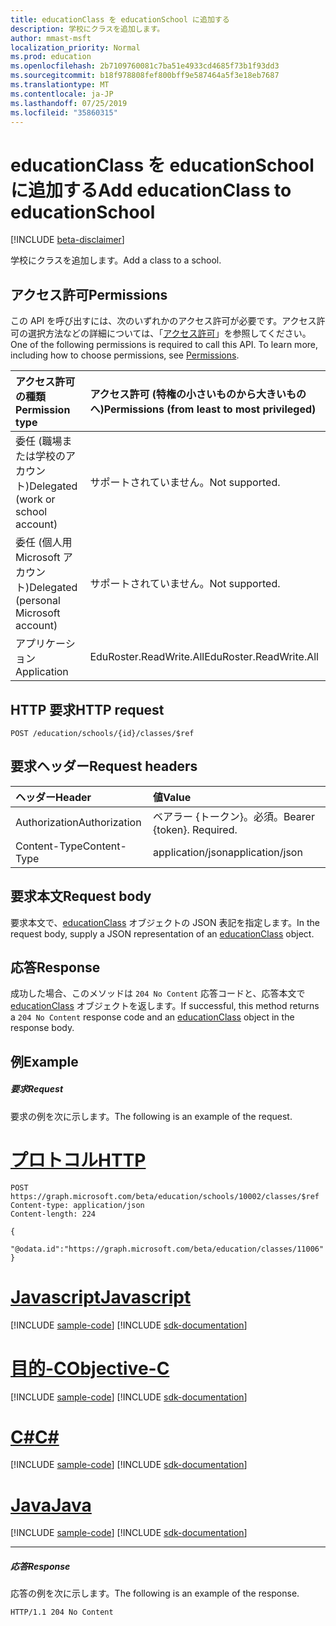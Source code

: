 ```yaml
---
title: educationClass を educationSchool に追加する
description: 学校にクラスを追加します。
author: mmast-msft
localization_priority: Normal
ms.prod: education
ms.openlocfilehash: 2b7109760081c7ba51e4933cd4685f73b1f93dd3
ms.sourcegitcommit: b18f978808fef800bff9e587464a5f3e18eb7687
ms.translationtype: MT
ms.contentlocale: ja-JP
ms.lasthandoff: 07/25/2019
ms.locfileid: "35860315"
---
```

# <a name="add-educationclass-to-educationschool"></a><span data-ttu-id="d497b-103">educationClass を educationSchool に追加する</span><span class="sxs-lookup"><span data-stu-id="d497b-103">Add educationClass to educationSchool</span></span>

[!INCLUDE [beta-disclaimer](../../includes/beta-disclaimer.md)]

<span data-ttu-id="d497b-104">学校にクラスを追加します。</span><span class="sxs-lookup"><span data-stu-id="d497b-104">Add a class to a school.</span></span>

## <a name="permissions"></a><span data-ttu-id="d497b-105">アクセス許可</span><span class="sxs-lookup"><span data-stu-id="d497b-105">Permissions</span></span>
<span data-ttu-id="d497b-p101">この API を呼び出すには、次のいずれかのアクセス許可が必要です。アクセス許可の選択方法などの詳細については、「[アクセス許可](/graph/permissions-reference)」を参照してください。</span><span class="sxs-lookup"><span data-stu-id="d497b-p101">One of the following permissions is required to call this API. To learn more, including how to choose permissions, see [Permissions](/graph/permissions-reference).</span></span>

|<span data-ttu-id="d497b-108">アクセス許可の種類</span><span class="sxs-lookup"><span data-stu-id="d497b-108">Permission type</span></span>      | <span data-ttu-id="d497b-109">アクセス許可 (特権の小さいものから大きいものへ)</span><span class="sxs-lookup"><span data-stu-id="d497b-109">Permissions (from least to most privileged)</span></span>              |
|:--------------------|:---------------------------------------------------------|
|<span data-ttu-id="d497b-110">委任 (職場または学校のアカウント)</span><span class="sxs-lookup"><span data-stu-id="d497b-110">Delegated (work or school account)</span></span> |  <span data-ttu-id="d497b-111">サポートされていません。</span><span class="sxs-lookup"><span data-stu-id="d497b-111">Not supported.</span></span>  |
|<span data-ttu-id="d497b-112">委任 (個人用 Microsoft アカウント)</span><span class="sxs-lookup"><span data-stu-id="d497b-112">Delegated (personal Microsoft account)</span></span> |  <span data-ttu-id="d497b-113">サポートされていません。</span><span class="sxs-lookup"><span data-stu-id="d497b-113">Not supported.</span></span>  |
|<span data-ttu-id="d497b-114">アプリケーション</span><span class="sxs-lookup"><span data-stu-id="d497b-114">Application</span></span> | <span data-ttu-id="d497b-115">EduRoster.ReadWrite.All</span><span class="sxs-lookup"><span data-stu-id="d497b-115">EduRoster.ReadWrite.All</span></span> | 

## <a name="http-request"></a><span data-ttu-id="d497b-116">HTTP 要求</span><span class="sxs-lookup"><span data-stu-id="d497b-116">HTTP request</span></span>
<!-- { "blockType": "ignored" } -->
```http
POST /education/schools/{id}/classes/$ref
```
## <a name="request-headers"></a><span data-ttu-id="d497b-117">要求ヘッダー</span><span class="sxs-lookup"><span data-stu-id="d497b-117">Request headers</span></span>
| <span data-ttu-id="d497b-118">ヘッダー</span><span class="sxs-lookup"><span data-stu-id="d497b-118">Header</span></span>       | <span data-ttu-id="d497b-119">値</span><span class="sxs-lookup"><span data-stu-id="d497b-119">Value</span></span> |
|:---------------|:--------|
| <span data-ttu-id="d497b-120">Authorization</span><span class="sxs-lookup"><span data-stu-id="d497b-120">Authorization</span></span>  | <span data-ttu-id="d497b-p102">ベアラー {トークン}。必須。</span><span class="sxs-lookup"><span data-stu-id="d497b-p102">Bearer {token}. Required.</span></span>  |
| <span data-ttu-id="d497b-123">Content-Type</span><span class="sxs-lookup"><span data-stu-id="d497b-123">Content-Type</span></span>  | <span data-ttu-id="d497b-124">application/json</span><span class="sxs-lookup"><span data-stu-id="d497b-124">application/json</span></span>  |

## <a name="request-body"></a><span data-ttu-id="d497b-125">要求本文</span><span class="sxs-lookup"><span data-stu-id="d497b-125">Request body</span></span>
<span data-ttu-id="d497b-126">要求本文で、[educationClass](../resources/educationclass.md) オブジェクトの JSON 表記を指定します。</span><span class="sxs-lookup"><span data-stu-id="d497b-126">In the request body, supply a JSON representation of an [educationClass](../resources/educationclass.md) object.</span></span>


## <a name="response"></a><span data-ttu-id="d497b-127">応答</span><span class="sxs-lookup"><span data-stu-id="d497b-127">Response</span></span>
<span data-ttu-id="d497b-128">成功した場合、このメソッドは `204 No Content` 応答コードと、応答本文で [educationClass](../resources/educationclass.md) オブジェクトを返します。</span><span class="sxs-lookup"><span data-stu-id="d497b-128">If successful, this method returns a `204 No Content` response code and an [educationClass](../resources/educationclass.md) object in the response body.</span></span>

## <a name="example"></a><span data-ttu-id="d497b-129">例</span><span class="sxs-lookup"><span data-stu-id="d497b-129">Example</span></span>
##### <a name="request"></a><span data-ttu-id="d497b-130">要求</span><span class="sxs-lookup"><span data-stu-id="d497b-130">Request</span></span>
<span data-ttu-id="d497b-131">要求の例を次に示します。</span><span class="sxs-lookup"><span data-stu-id="d497b-131">The following is an example of the request.</span></span>

# <a name="httptabhttp"></a>[<span data-ttu-id="d497b-132">プロトコル</span><span class="sxs-lookup"><span data-stu-id="d497b-132">HTTP</span></span>](#tab/http)
<!-- {
  "blockType": "request",
  "name": "create_educationclass_from_educationschool"
}-->
```http
POST https://graph.microsoft.com/beta/education/schools/10002/classes/$ref
Content-type: application/json
Content-length: 224

{
 "@odata.id":"https://graph.microsoft.com/beta/education/classes/11006"
}
```
# <a name="javascripttabjavascript"></a>[<span data-ttu-id="d497b-133">Javascript</span><span class="sxs-lookup"><span data-stu-id="d497b-133">Javascript</span></span>](#tab/javascript)
[!INCLUDE [sample-code](../includes/snippets/javascript/create-educationclass-from-educationschool-javascript-snippets.md)]
[!INCLUDE [sdk-documentation](../includes/snippets/snippets-sdk-documentation-link.md)]

# <a name="objective-ctabobjc"></a>[<span data-ttu-id="d497b-134">目的-C</span><span class="sxs-lookup"><span data-stu-id="d497b-134">Objective-C</span></span>](#tab/objc)
[!INCLUDE [sample-code](../includes/snippets/objc/create-educationclass-from-educationschool-objc-snippets.md)]
[!INCLUDE [sdk-documentation](../includes/snippets/snippets-sdk-documentation-link.md)]

# <a name="ctabcsharp"></a>[<span data-ttu-id="d497b-135">C#</span><span class="sxs-lookup"><span data-stu-id="d497b-135">C#</span></span>](#tab/csharp)
[!INCLUDE [sample-code](../includes/snippets/csharp/create-educationclass-from-educationschool-csharp-snippets.md)]
[!INCLUDE [sdk-documentation](../includes/snippets/snippets-sdk-documentation-link.md)]

# <a name="javatabjava"></a>[<span data-ttu-id="d497b-136">Java</span><span class="sxs-lookup"><span data-stu-id="d497b-136">Java</span></span>](#tab/java)
[!INCLUDE [sample-code](../includes/snippets/java/create-educationclass-from-educationschool-java-snippets.md)]
[!INCLUDE [sdk-documentation](../includes/snippets/snippets-sdk-documentation-link.md)]

---


##### <a name="response"></a><span data-ttu-id="d497b-137">応答</span><span class="sxs-lookup"><span data-stu-id="d497b-137">Response</span></span> 
<span data-ttu-id="d497b-138">応答の例を次に示します。</span><span class="sxs-lookup"><span data-stu-id="d497b-138">The following is an example of the response.</span></span> 

<!-- Add the educationClass resource to the response. -->

<!-- {
  "blockType": "response",
  "truncated": true,
  "@odata.type": "microsoft.graph.educationClass"
} -->
```http
HTTP/1.1 204 No Content
```

<!-- uuid: 8fcb5dbc-d5aa-4681-8e31-b001d5168d79
2015-10-25 14:57:30 UTC -->
<!--
{
  "type": "#page.annotation",
  "description": "Create educationClass",
  "keywords": "",
  "section": "documentation",
  "tocPath": "",
  "suppressions": [
  ]
}
-->
